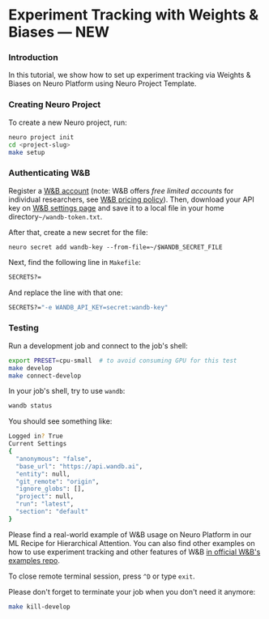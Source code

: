 # Experiment Tracking with Weights & Biases — NEW



### Introduction

In this tutorial, we show how to set up experiment tracking via Weights & Biases on Neuro Platform using Neuro Project Template.

### Creating Neuro Project

To create a new Neuro project, run:

```bash
neuro project init
cd <project-slug>
make setup
```

### Authenticating W&B

Register a [W&B account](https://app.wandb.ai/login) \(note: W&B offers _free limited accounts_ for individual researchers, see [W&B pricing policy](https://www.wandb.com/pricing)\). Then, download your API key on [W&B settings page](https://app.wandb.ai/settings) and save it to a local file in your home directory`~/wandb-token.txt`.

After that, create a new secret for the file:

```text
neuro secret add wandb-key --from-file=~/$WANDB_SECRET_FILE
```

Next, find the following line in `Makefile`:

```bash
SECRETS?=
```

And replace the line with that one:

```bash
SECRETS?="-e WANDB_API_KEY=secret:wandb-key"
```

### Testing

Run a development job and connect to the job's shell:

```bash
export PRESET=cpu-small  # to avoid consuming GPU for this test
make develop
make connect-develop
```

In your job's shell, try to use `wandb`:

```bash
wandb status
```

You should see something like:

```bash
Logged in? True
Current Settings
{
  "anonymous": "false",
  "base_url": "https://api.wandb.ai",
  "entity": null,
  "git_remote": "origin",
  "ignore_globs": [],
  "project": null,
  "run": "latest",
  "section": "default"
}
```

Please find a real-world example of W&B usage on Neuro Platform in our ML Recipe for Hierarchical Attention. You can also find other examples on how to use experiment tracking and other features of W&B [in official W&B's examples repo](https://github.com/wandb/examples).

To close remote terminal session, press `^D` or type `exit`.

Please don't forget to terminate your job when you don't need it anymore:

```bash
make kill-develop
```

